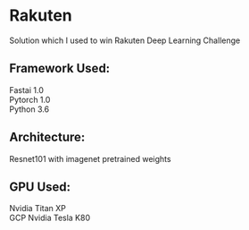 # Rakuten
Solution which I used to win Rakuten Deep Learning Challenge

## Framework Used:  
Fastai 1.0  
Pytorch 1.0  
Python 3.6  

## Architecture:  
Resnet101 with imagenet pretrained weights

## GPU Used:
Nvidia Titan XP  
GCP Nvidia Tesla K80
